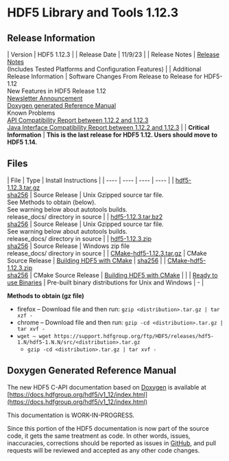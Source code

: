 # HDF5 Library and Tools 1.12.3

## Release Information

| Version | HDF5 1.12.3 |
| Release Date |  11/9/23 |
| Release Notes | [Release Notes](https://github.com/HDFGroup/hdf5/blob/hdf5_1_12_3/release_docs/RELEASE.txt) <br>(Includes Tested Platforms and Configuration Features) | 
| Additional Release Information | Software Changes From Release to Release for HDF5-1.12 <br> New Features in HDF5 Release 1.12 <br> [Newsletter Announcement](https://www.hdfgroup.org/2023/11/release-of-hdf5-1-12-3-library-and-tools-newsletter-200/) <br> [Doxygen generated Reference Manual](https://docs.hdfgroup.org/hdf5/v1_12/index.html) <br> Known Problems <br> [API Compatibility Report between 1.12.2 and 1.12.3]([html/ADGuide/Compatibility_Report/hdf5-1.12.2-vs-hdf5-1.12.3-interface_compatibility_report.html](https://github.com/HDFGroup/hdf5doc/blob/master/html/ADGuide/Compatibility_Report/hdf5-1.12.2-vs-hdf5-1.12.3-interface_compatibility_report.html))  <br> [Java Interface Compatibility Report between 1.12.2 and 1.12.3](https://github.com/HDFGroup/hdf5doc/blob/master/html/ADGuide/Compatibility_Report/hdf5-1.12.2-vs-hdf5-1.12.3-java-interface_compatibility_report.html) |
| **Critical Information** | **This is the last release for HDF5 1.12. Users should move to HDF5 1.14.** 

## Files 
  
| File | Type | Install Instructions |
| ---- | ---- | ---- | ---- | 
| [hdf5-1.12.3.tar.gz](https://hdf-wordpress-1.s3.amazonaws.com/wp-content/uploads/manual/HDF5/HDF5_1_12_3/src/hdf5-1.12.3.tar.gz) <br>[sha256](https://hdf-wordpress-1.s3.amazonaws.com/wp-content/uploads/manual/HDF5/HDF5_1_12_3/src/hdf5-1.12.3.tar.gz.sha256) | Source Release | Unix Gzipped source tar file. <br>See Methods to obtain (below).<br>See warning below about autotools builds. <br> release_docs/ directory in source | 
| [hdf5-1.12.3.tar.bz2](https://hdf-wordpress-1.s3.amazonaws.com/wp-content/uploads/manual/HDF5/HDF5_1_12_3/src/hdf5-1.12.3.tar.bz2.sha256) <br> [sha256](https://hdf-wordpress-1.s3.amazonaws.com/wp-content/uploads/manual/HDF5/HDF5_1_12_3/src/hdf5-1.12.3.tar.bz2.sha256) |  Source Release | Unix Gzipped source tar file. <br>See warning below about autotools builds. <br> release_docs/ directory in source |
| [hdf5-1.12.3.zip](https://hdf-wordpress-1.s3.amazonaws.com/wp-content/uploads/manual/HDF5/HDF5_1_12_3/src/hdf5-1.12.3.zip) <br> [sha256](https://hdf-wordpress-1.s3.amazonaws.com/wp-content/uploads/manual/HDF5/HDF5_1_12_3/src/hdf5-1.12.3.zip.sha256) |  Source Release | Windows zip file <br> release_docs/ directory in source | 
| [CMake-hdf5-1.12.3.tar.gz](https://hdf-wordpress-1.s3.amazonaws.com/wp-content/uploads/manual/HDF5/HDF5_1_12_3/src/CMake-hdf5-1.12.3.tar.gz) | CMake Source Release | [Building HDF5 with CMake](https://raw.githubusercontent.com/HDFGroup/hdf5/hdf5_1_12_3/release_docs/INSTALL_CMake.txt) | [sha256](https://hdf-wordpress-1.s3.amazonaws.com/wp-content/uploads/manual/HDF5/HDF5_1_12_3/src/CMake-hdf5-1.12.3.tar.gz.sha256) |
| [CMake-hdf5-1.12.3.zip](https://hdf-wordpress-1.s3.amazonaws.com/wp-content/uploads/manual/HDF5/HDF5_1_12_3/src/CMake-hdf5-1.12.3.zip) <br> [sha256](https://hdf-wordpress-1.s3.amazonaws.com/wp-content/uploads/manual/HDF5/HDF5_1_12_3/src/CMake-hdf5-1.12.3.zip.sha256) | CMake Source Release | [Building HDF5 with CMake](https://raw.githubusercontent.com/HDFGroup/hdf5/hdf5_1_12_3/release_docs/INSTALL_CMake.txt) |  |
| [Ready to use Binaries](https://support.hdfgroup.org/ftp/HDF5/releases/hdf5-1.12/hdf5-1.12.3/bin/) | Pre-built binary distributions for Unix and Windows | - |


**Methods to obtain  (gz file)**
* firefox – Download file and then run:  `gzip <distribution>.tar.gz | tar xzf -`
* chrome –  Download file and then run:  `gzip -cd <distribution>.tar.gz | tar xvf -`
* `wget – wget https://support.hdfgroup.org/ftp/HDF5/releases/hdf5-1.N/hdf5-1.N.N/src/<distribution>.tar.gz`
  * `gzip -cd <distribution>.tar.gz | tar xvf -`

## Doxygen Generated Reference Manual         

The new HDF5 C-API documentation based on [Doxygen](https://www.doxygen.nl/index.html) is available at
      [https://docs.hdfgroup.org/hdf5/v1_12/index.html](https://docs.hdfgroup.org/hdf5/v1_12/index.html)

This documentation is WORK-IN-PROGRESS. 

Since this portion of the HDF5 documentation is now part of the source code, it gets the same treatment as code. In other words, issues, inaccuracies, corrections should be reported as issues in [GitHub](https://github.com/HDFGroup/hdf5/issues), and pull requests will be reviewed and accepted as any other code changes.
